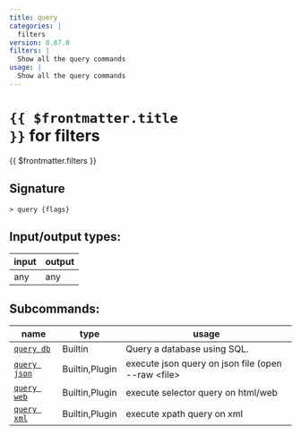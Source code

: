 ```yaml
---
title: query
categories: |
  filters
version: 0.87.0
filters: |
  Show all the query commands
usage: |
  Show all the query commands
---
```

<!-- This file is automatically generated. Please edit the command in https://github.com/nushell/nushell instead. -->

# <code>{{ $frontmatter.title }}</code> for filters

<div class='command-title'>{{ $frontmatter.filters }}</div>

## Signature

```> query {flags} ```


## Input/output types:

| input | output |
| ----- | ------ |
| any   | any    |


## Subcommands:

| name                                         | type           | usage                                                                             |
| -------------------------------------------- | -------------- | --------------------------------------------------------------------------------- |
| [`query db`](/commands/docs/query_db.md)     | Builtin        | Query a database using SQL.                                                       |
| [`query json`](/commands/docs/query_json.md) | Builtin,Plugin | execute json query on json file (open --raw \<file\> | query json 'query string') |
| [`query web`](/commands/docs/query_web.md)   | Builtin,Plugin | execute selector query on html/web                                                |
| [`query xml`](/commands/docs/query_xml.md)   | Builtin,Plugin | execute xpath query on xml                                                        |